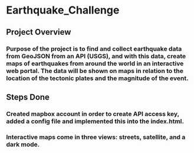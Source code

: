 # Earthquake_Challenge

## Project Overview
### Purpose of the project is to find and collect earthquake data from GeoJSON from an API (USGS), and with this data, create maps of earthquakes from around the world in an interactive web portal. The data will be shown on maps in relation to the location of the tectonic plates and the magnitude of the event.

## Steps Done
### Created mapbox account in order to create API access key, added a config file and implemented this into the index.html.
### Interactive maps come in three views: streets, satellite, and a dark mode.
